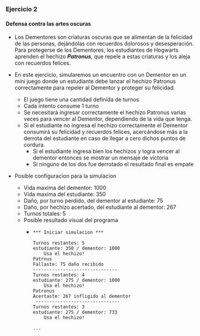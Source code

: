 ### Ejercicio 2 
#### Defensa contra las artes oscuras

* Los Dementores son criaturas oscuras que se alimentan de la felicidad de las personas, dejándolas con recuerdos dolorosos y desesperación. Para protegerse de los Dementores, los estudiantes de Hogwarts aprenden el hechizo __*Patronus*__, que repele a estas criaturas y los aleja con recuerdos felices.
- En este ejercicio, simularemos un encuentro con un Dementor en un mini juego donde un estudiante debe lanzar el hechizo Patronus correctamente para repeler al Dementor y proteger su felicidad.
    - El juego tiene una cantidad definida de turnos
    - Cada intento consume 1 turno
    - Se necesitará ingresar correctamente el hechizo Patronus varias veces para vencer al Dementor, dependiendo de la vida que tenga. 
    - Si el estudiante no ingresa el hechizo correctamente el Dementor consumirá su felicidad y recuerdos felices, acercándose más a la derrota del estudiante en caso de llegar a cero dichos puntos de cordura.
        - Si el estudiante ingresa bien los hechizos y logra vencer al dementor entonces se mostrar un mensaje de victoria
        - Si ninguno de los dos fue derrotado el resultado final es empate

- Posible configuracion para la simulacion
    * Vida maxima del dementor: 1000
    * Vida maxima del estudiante: 350
    * Daño, por turno perdido, del dementor al estudiante: 75
    * Daño, por hechizo acertado, del estudiante al dementor: 267
    * Turnos totales: 5 
    
    - Posible resultado visual del programa
        -   ```
            *** Iniciar simulacion ***

            Turnos restantes: 5
            estudiante: 350 / dementor: 1000
                Usa el hechizo!
            Patrnus
            Fallaste: 75 daño recibido
            -------------------------------
            Turnos restantes: 4
            estudiante: 275 / dementor: 1000
                Usa el hechizo!
            Patronus
            Acertaste: 267 infligido al dementor
             -------------------------------
            Turnos restantes: 3
            estudiante: 275 / dementor: 733
                Usa el hechizo!

            ...
            ```
